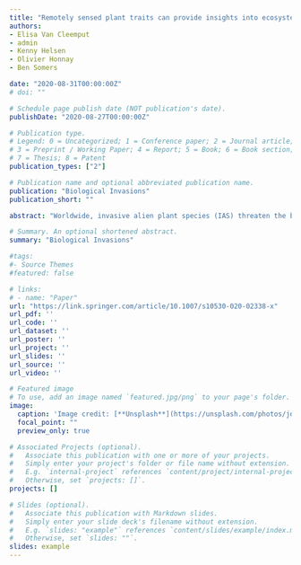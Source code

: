 ```yaml
---
title: "Remotely sensed plant traits can provide insights into ecosystem impacts of plant invasions – A case study covering two functionally different invaders"
authors:
- Elisa Van Cleemput
- admin
- Kenny Helsen
- Olivier Honnay
- Ben Somers

date: "2020-08-31T00:00:00Z"
# doi: ""

# Schedule page publish date (NOT publication's date).
publishDate: "2020-08-27T00:00:00Z"

# Publication type.
# Legend: 0 = Uncategorized; 1 = Conference paper; 2 = Journal article;
# 3 = Preprint / Working Paper; 4 = Report; 5 = Book; 6 = Book section;
# 7 = Thesis; 8 = Patent
publication_types: ["2"]

# Publication name and optional abbreviated publication name.
publication: "Biological Invasions"
publication_short: ""

abstract: "Worldwide, invasive alien plant species (IAS) threaten the biodiversity and the functioning of ecosystems. Most invasion research so far has focused on the properties underlying species invasiveness and community invasibility, yet IAS impact and the underlying causal pathways remain largely unknown. Here we dealt with this knowledge gap by extending the traditional functional trait framework to spectral data, by using traits estimated from reflectance measurements obtained through proximal field spectroscopy, as a surrogate for conventionally measured traits. We focused on two functionally distinct species that are invasive in Belgium: the annual forb Impatiens glandulifera Royle, and the rhizomatous perennial forb Solidago gigantea Ait. By means of trait-based linear mixed models and structural equation models we studied their impact on six ecosystem functions involved in the cycling of carbon and nutrients, and the mechanisms mediating these changes. Analyses based on either conventionally or optically measured traits revealed similar results: the IAS altered aboveground biomass (decrease and increase under I. glandulifera and S. gigantea respectively), litter stabilization (decrease under both IAS) and soil available phosphorus (increase under both IAS) through mass ratio effects, rather than through decreasing the functional diversity of the community. Whereas S. gigantea did so by shifting the community towards more conservative traits, I. glandulifera achieved this by making the community taller and richer in leaf nutrients. The use of remote sensing through optically measured traits, is not only useful to advance our understanding of the mechanisms and consequences of plant invasion, but may also be valuable to the broader field linking plant community composition to ecosystem functioning. Its potential for studying larger spatial scales over time may contribute to even more comprehensive insights."

# Summary. An optional shortened abstract.
summary: "Biological Invasions"

#tags:
#- Source Themes
#featured: false

# links:
# - name: "Paper"
url: "https://link.springer.com/article/10.1007/s10530-020-02338-x"
url_pdf: ''
url_code: ''
url_dataset: ''
url_poster: ''
url_project: ''
url_slides: ''
url_source: ''
url_video: ''

# Featured image
# To use, add an image named `featured.jpg/png` to your page's folder. 
image:
  caption: 'Image credit: [**Unsplash**](https://unsplash.com/photos/jdD8gXaTZsc)'
  focal_point: ""
  preview_only: true

# Associated Projects (optional).
#   Associate this publication with one or more of your projects.
#   Simply enter your project's folder or file name without extension.
#   E.g. `internal-project` references `content/project/internal-project/index.md`.
#   Otherwise, set `projects: []`.
projects: []

# Slides (optional).
#   Associate this publication with Markdown slides.
#   Simply enter your slide deck's filename without extension.
#   E.g. `slides: "example"` references `content/slides/example/index.md`.
#   Otherwise, set `slides: ""`.
slides: example
---
```

